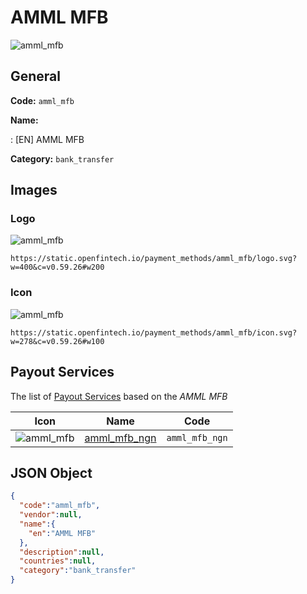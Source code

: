 
# AMML MFB 
![amml_mfb](https://static.openfintech.io/payment_methods/amml_mfb/logo.svg?w=400&c=v0.59.26#w200)  

## General 
**Code:** `amml_mfb` 
 
**Name:** 
 
:	[EN] AMML MFB 
 
**Category:** `bank_transfer` 
 

## Images 

### Logo 
![amml_mfb](https://static.openfintech.io/payment_methods/amml_mfb/logo.svg?w=400&c=v0.59.26#w200)  

```
https://static.openfintech.io/payment_methods/amml_mfb/logo.svg?w=400&c=v0.59.26#w200
```  

### Icon 
![amml_mfb](https://static.openfintech.io/payment_methods/amml_mfb/icon.svg?w=278&c=v0.59.26#w100)  

```
https://static.openfintech.io/payment_methods/amml_mfb/icon.svg?w=278&c=v0.59.26#w100
```  

## Payout Services 
 
The list of [Payout Services](/payout-services/) based on the _AMML MFB_ 

|Icon|Name|Code| 
|:---:|:---:|:---:| 
|![amml_mfb](https://static.openfintech.io/payout_methods/amml_mfb/icon.svg?w=278&c=v0.59.26#w40) |[amml_mfb_ngn](/payout-services/amml_mfb_ngn/)|`amml_mfb_ngn`| 
 

## JSON Object 

```json
{
  "code":"amml_mfb",
  "vendor":null,
  "name":{
    "en":"AMML MFB"
  },
  "description":null,
  "countries":null,
  "category":"bank_transfer"
}
```  
